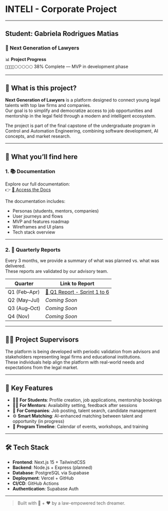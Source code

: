 # INTELI - Corporate Project 
________________________________________________________
## Student: Gabriela Rodrigues Matias
### 🚀 Next Generation of Lawyers

📊 **Project Progress**  
`🔵🔵🔵🔵⚪⚪⚪⚪⚪` 38% Complete — MVP in development phase

---

## 📌 What is this project?

**Next Generation of Lawyers** is a platform designed to connect young legal talents with top law firms and companies.  
Our goal is to simplify and democratize access to job opportunities and mentorship in the legal field through a modern and intelligent ecosystem.

The project is part of the final capstone of the undergraduate program in Control and Automation Engineering, combining software development, AI concepts, and market research.

---

## 📄 What you’ll find here

### 1. 📚 **Documentation**

Explore our full documentation:  
👉 [📖 Access the Docs](https://plataforma-next-five.vercel.app/docs/intro)

The documentation includes:
- Personas (students, mentors, companies)
- User journeys and flows
- MVP and features roadmap
- Wireframes and UI plans
- Tech stack overview

---

### 2. 📆 **Quarterly Reports**

Every 3 months, we provide a summary of what was planned vs. what was delivered.  
These reports are validated by our advisory team.

| Quarter | Link to Report |
|--------|----------------|
| Q1 (Feb–Apr) | [📄 Q1 Report - Sprint 1 to 6](https://plataforma-next-five.vercel.app/docs/Public%20Report%20-%201) <!-- replace with link to file -->
| Q2 (May–Jul) | *Coming Soon*
| Q3 (Aug–Oct) | *Coming Soon*
| Q4 (Nov) | *Coming Soon*

---

## 🧑‍💼 Project Supervisors

The platform is being developed with periodic validation from advisors and stakeholders representing legal firms and educational institutions.  
These individuals help align the platform with real-world needs and expectations from the legal market.

---

## 🧠 Key Features

- 👨‍🎓 **For Students**: Profile creation, job applications, mentorship bookings  
- 🧑‍⚖️ **For Mentors**: Availability setting, feedback after sessions  
- 🏢 **For Companies**: Job posting, talent search, candidate management  
- ⚙️ **Smart Matching**: AI-enhanced matching between talent and opportunity (in progress)  
- 📅 **Program Timeline**: Calendar of events, workshops, and training

---

## 🛠️ Tech Stack

- **Frontend**: Next.js 15 + TailwindCSS  
- **Backend**: Node.js + Express (planned)  
- **Database**: PostgreSQL via Supabase  
- **Deployment**: Vercel + GitHub  
- **CI/CD**: GitHub Actions  
- **Authentication**: Supabase Auth

---

> Built with 💼 + ❤️ by a law-empowered tech dreamer.
